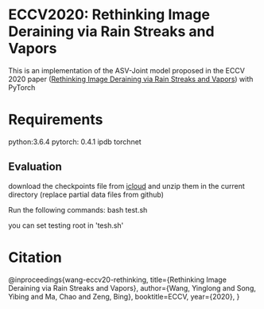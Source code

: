 # ECCV2020: Rethinking Image Deraining via Rain Streaks and Vapors

This is an implementation of the ASV-Joint model proposed in the ECCV 2020 paper
([Rethinking Image Deraining via Rain Streaks and Vapors](https://arxiv.org/pdf/2008.00823.pdf))
with PyTorch

# Requirements
python:3.6.4
pytorch: 0.4.1
ipdb
torchnet

## Evaluation

download the checkpoints file from [icloud](https://www.icloud.com.cn/iclouddrive/074yGL4RH3bydyd_-ni2vSZKw#eccv2020%5Fderain%5Fcheckpoints) and unzip them in the current directory (replace partial data files from github)

Run the following commands:
bash test.sh

you can set testing root in 'tesh.sh'


# Citation
@inproceedings{wang-eccv20-rethinking,
  title={Rethinking Image Deraining via Rain Streaks and Vapors},
  author={Wang, Yinglong and Song, Yibing and Ma, Chao and Zeng, Bing},
  booktitle=ECCV,
  year={2020},
}
